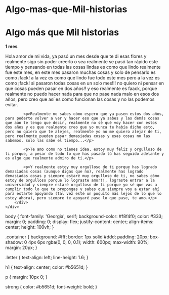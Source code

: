 # Algo-mas-que-Mil-historias
<!DOCTYPE html>
<html lang="es">
<head>
    <meta charset="UTF-8">
    <meta name="viewport" content="width=device-width, initial-scale=1.0">
    <title>Algo más que Mil historias</title>
    <link rel="stylesheet" href="styles.css">
</head>
<body>
    <div class="container">
        <div class="letter">
            <h1>Algo más que Mil historias</h1>
            <p><strong>1 mes</strong></p>
            <p>Hola amor de mi vida, ya pasó un mes desde que te di esas flores y realmente sigo sin poder creerlo o sea realmente se pasó tan rápido este tiempo y pensando en todas las cosas lindas es como que lindo realmente fue este mes, en este mes pasaron muchas cosas y solo de pensarlo es como ¡fack! a la vez es como que lindo fue todo este mes pero a la vez es como ¡fack! si pasaron todas cosas en un solo mes!!! no quiero ni pensar en que cosas pueden pasar en dos años!! y eso realmente es faack, porque realmente no puedo hacer nada para que no pase nada malo en esos dos años, pero creo que así es como funcionan las cosas y no las podemos evitar.</p>

            <p>Realmente no sabes cómo espero que ya pasen estos dos años, para poderte volver a ver y hacer eso que ya sabes y las demás cosas que aún te tengo que decir, realmente no sé qué voy hacer con estos dos años y es que realmente creo que yo nunca te había dicho esto, pero no quiero que te alejes, realmente yo no me quiero alejar de ti, pero realmente pueden pasar demasiadas cosas y esas cosas no las sabemos, solo las sabe el tiempo...</p>

            <p>Te amo como no tienes idea, estoy muy feliz y orgulloso de ti porque, a pesar de todo lo que has pasado tú has seguido adelante y es algo que realmente admiro de ti.</p>

            <p>Y realmente estoy muy orgulloso de ti porque has logrado demasiadas cosas (aunque digas que no), realmente has logrado demasiadas cosas y siempre estaré muy orgulloso de ti, no sabes cómo estoy de orgulloso porque lo lograste amor!!, lograste entrar a la universidad y siempre estaré orgulloso de ti porque yo sé que vas a cumplir todo lo que te propongas y sabes que siempre voy a estar ahí para estarte apoyando (tal vez esté un poquito más lejos de lo que lo estoy ahora), pero siempre te apoyaré pase lo que pase, te amo.</p>
        </div>
    </div>
</body>
</html>
body {
    font-family: 'Georgia', serif;
    background-color: #f8f4f0;
    color: #333;
    margin: 0;
    padding: 0;
    display: flex;
    justify-content: center;
    align-items: center;
    height: 100vh;
}

.container {
    background: #fff;
    border: 1px solid #ddd;
    padding: 20px;
    box-shadow: 0 4px 6px rgba(0, 0, 0, 0.1);
    width: 600px;
    max-width: 90%;
    margin: 20px;
}

.letter {
    text-align: left;
    line-height: 1.6;
}

h1 {
    text-align: center;
    color: #b5651d;
}

p {
    margin: 10px 0;
}

strong {
    color: #b5651d;
    font-weight: bold;
}
